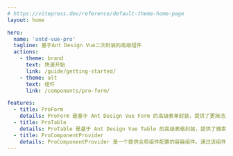 ```yaml
---
# https://vitepress.dev/reference/default-theme-home-page
layout: home

hero:
  name: 'antd-vue-pro'
  tagline: 基于Ant Design Vue二次封装的高级组件
  actions:
    - theme: brand
      text: 快速开始
      link: /guide/getting-started/
    - theme: alt
      text: 组件
      link: /components/pro-form/

features:
  - title: ProForm
    details: ProForm 是基于 Ant Design Vue Form 的高级表单封装，提供了更简洁的表单数据管理和字段配置方式。
  - title: ProTable
    details: ProTable 是基于 Ant Design Vue Table 的高级表格封装，提供了搜索、分页等常用功能的集成。
  - title: ProComponentProvider
    details: ProComponentProvider 是一个提供全局组件配置的容器组件。通过该组件可以统一配置所有 Pro 组件的默认属性。
---
```

